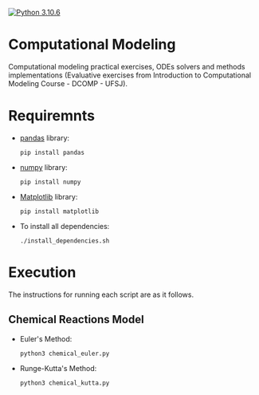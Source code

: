 [![Python 3.10.6](https://img.shields.io/badge/Python-3776AB?style=for-the-badge&logo=python&logoColor=white)](https://www.python.org/downloads/release/python-3106/)

# Computational Modeling

Computational modeling practical exercises, ODEs solvers and methods implementations (Evaluative exercises from Introduction to Computational Modeling Course - DCOMP - UFSJ).

# Requiremnts

- [pandas](https://pandas.pydata.org/) library:

      pip install pandas
       
- [numpy](https://numpy.org/) library:

      pip install numpy
       
- [Matplotlib](https://matplotlib.org/) library:
 
      pip install matplotlib
       
- To install all dependencies:

      ./install_dependencies.sh

# Execution

The instructions for running each script are as it follows.

## Chemical Reactions Model

- Euler's Method:

      python3 chemical_euler.py
     
- Runge-Kutta's Method:

      python3 chemical_kutta.py
